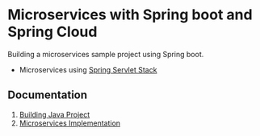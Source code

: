 # Microservices with Spring boot and Spring Cloud

Building a microservices sample project using Spring boot.

- Microservices using [Spring Servlet Stack](https://docs.spring.io/spring-framework/reference/web.html) 



## Documentation

1. [Building Java Project](doc/01-building-java-project.md)
2. [Microservices Implementation](doc/02-developing_microservices.md)